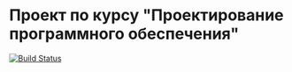 # Проект по курсу "Проектирование программного обеспечения"

[![Build Status](https://travis-ci.com/arthur-samarin/SoftwareDesignProject.svg?branch=master)](https://travis-ci.com/arthur-samarin/SoftwareDesignProject)